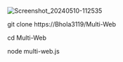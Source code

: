 ![Screenshot_20240510-112535](https://github.com/Bhola3119/Multi-Web/assets/121250370/ac54a675-f9c2-4100-9891-89124ef2c976)



git clone https://Bhola3119/Multi-Web


cd Multi-Web


node multi-web.js
